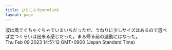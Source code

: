 ```yaml
---
title: ひとことのpermlink
layout: page
---
```

<div class="box" dt="1675921872587">
  波は風でぐちゃぐちゃでいまいちだったが、うねりに少しサイズはあるので選べば立つくらいは出来る感じだった。まぁ帰る前の運動にはなった。
  <div class="content is-small">Thu Feb 09 2023 14:51:12 GMT+0900 (Japan Standard Time)</div>
</div>